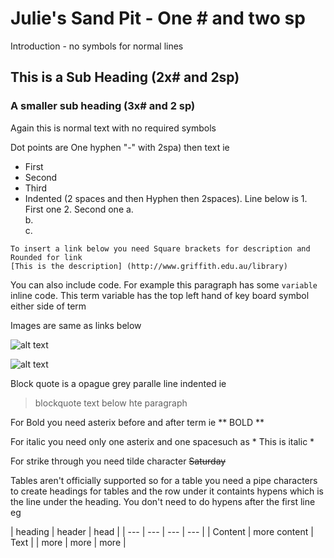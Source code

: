 # Julie's Sand Pit - One # and two sp
Introduction - no symbols for normal lines 
## This is a Sub Heading (2x# and 2sp)
### A smaller sub heading (3x# and 2 sp)
Again this is normal text with no required symbols


Dot points are One hyphen "-" with 2spa) then text ie


-  First
-  Second
-  Third
  -  Indented (2 spaces and then Hyphen then 2spaces). Line below is 
    1.  First one
    2.  Second one
    a.  
    b.  
    c.
    
    To insert a link below you need Square brackets for description and Rounded for link
    [This is the description] (http://www.griffith.edu.au/library)
      
  You can also include code. For example this paragraph has some `variable` inline code. This term variable has the top left hand of key board symbol either side of term
  
  
 Images are same as links below
 
 
 ![alt text](http://picsum.photos/200/200)
 
 
 ![alt text](https://www.freeimages.com/photo/obsolete-1242483)
 
 
 Block quote is a opague grey paralle line indented ie
 
 
 > blockquote text below hte paragraph
 
   
 For Bold you need asterix before and after term ie ** BOLD  **
 
 For italic you need only one asterix and one spacesuch as * This is italic *
 
 For strike through you need tilde character ~~Saturday~~   
 
 Tables aren't officially supported so for a table you need a pipe characters to create headings for tables and the row under it containts hypens which is the line under the heading.  You don't need to do hypens after the first line eg
 
 
 | heading | header | head |
 | --- | --- | --- | --- |
 | Content | more content | Text |
 | more | more | more |
